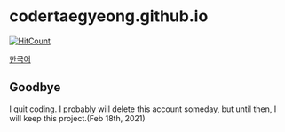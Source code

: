 # codertaegyeong.github.io
[![HitCount](http://hits.dwyl.com/CoderTaegyeong/codertaegyeonggithubio.svg)](http://hits.dwyl.com/CoderTaegyeong/codertaegyeonggithubio)

[한국어](README-ko.md)


## Goodbye
I quit coding. I probably will delete this account someday, but until then, I will keep this project.(Feb 18th, 2021)
